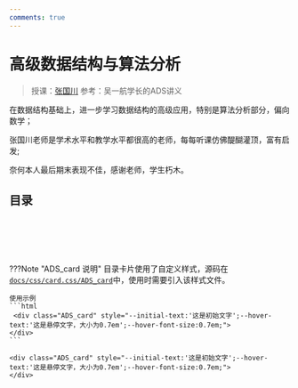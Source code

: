 ```yaml
---
comments: true
---
```


# 高级数据结构与算法分析
> 授课：[张国川](https://person.zju.edu.cn/0096209)
> 参考：吴一航学长的ADS讲义 

在数据结构基础上，进一步学习数据结构的高级应用，特别是算法分析部分，偏向数学；

张国川老师是学术水平和教学水平都很高的老师，每每听课仿佛醍醐灌顶，富有启发;

奈何本人最后期末表现不佳，感谢老师，学生朽木。



## 目录

<div class="ADS_card_container" style="display: flex; justify-content: space-between;">
    <a href="./wk1">
        <div class="ADS_card" style="--initial-text:'AVL-Splay树';--hover-text:'平衡之美\A平均之道';">
        </div>
    </a>
    <a href="./wk2">
        <div class="ADS_card" style="--initial-text:'红黑树';--hover-text:'喜欢我红叔叔吗';">
        </div>
    </a>
    <a href="./wk3_1">
        <div class="ADS_card" style="--initial-text:'倒排索引';--hover-text:'顺藤摸瓜';">
        </div>
    </a>
</div>

<br>
<div class="ADS_card_container" style="display: flex; justify-content: space-between;">
    <a href="./wk3_2">
        <div class="ADS_card" style="--initial-text:'左式堆与斜堆';--hover-text:'疏影横斜\A暗香浮动';">
        </div>
    </a>
    <a href="./wk4">
        <div class="ADS_card" style="--initial-text:'二项堆';--hover-text:'柔性定胜刚性立\A一枝还引万枝生';">
        </div>
    </a>
    <a href="./wk5">
        <div class="ADS_card" style="--initial-text:'回溯算法';--hover-text:'众里寻他千百度，蓦然回首，那人却在，灯火阑珊处';">
        </div>
    </a>
</div>

<br>
<div class="ADS_card_container" style="display: flex; justify-content: space-between;">
    <a href="./wk6">
        <div class="ADS_card" style="--initial-text:'分治法';--hover-text:'集中优势兵力\A个个歼灭敌人';">
        </div>
    </a>
    <a href="./wk7">
        <div class="ADS_card" style="--initial-text:'动态规划';--hover-font-size: 0.7em;--hover-text:'物格而后知至，知至而后意诚 意诚而后心正，心正而后身修 身修而后家齐，家齐而后国治 国治而后天下平';">
        </div>
    </a>
    <a href="./wk8">
        <div class="ADS_card" style="--initial-text:'贪心算法';--hover-text:'得即高歌失即休\A多愁多恨亦悠悠 \A今朝有酒今朝醉\A明日愁来明日愁';--hover-font-size:0.7em;">
        </div>
    </a>
</div>

<br>

<div class="ADS_card_container" style="display: flex; justify-content: space-between;">
    <a href="./wk9">
        <div class="ADS_card" style="--initial-text:'NP完全性';--hover-text:'平芜尽处是春山\A行人更在春山外';">
        </div>
    </a>
    <a href="./wk10">
        <div class="ADS_card" style="--initial-text:'近似算法';--hover-text:'浴不必江海\A要之去垢\A马不必骐骥\A要之善走';--hover-font-size:0.7em;">
        </div>
    </a>
    <a href="./wk11">
        <div class="ADS_card" style="--initial-text:'局部搜索';--hover-text:'昔孟母\A择邻处';">
        </div>
    </a>
</div>

<br>

<div class="ADS_card_container" style="display: flex; justify-content: space-between;">
    <a href="./wk12">
        <div class="ADS_card" style="--hover-font-size:0.7em;--initial-text:'随机算法';--hover-text:'江南可采莲，莲叶何田田，鱼戏莲叶间。鱼戏莲叶东，鱼戏莲叶西，鱼戏莲叶南，鱼戏莲叶北。';">
        </div>
    </a>
    <a href="./wk13">
        <div class="ADS_card" style="--initial-text:'并行算法';--hover-text:'一花独放不是春，百花齐放春满园';">
        </div>
    </a>
    <a href="./wk14">
        <div class="ADS_card" style="--initial-text:'外部排序';--hover-text:'独立寒秋，湘江北去，橘子洲头';">
        </div>
    </a>
</div>




???Note "ADS_card 说明"
    目录卡片使用了自定义样式，源码在[`docs/css/card.css/ADS_card`](https://github.com/kailqq/kailqq.github.io)中，使用时需要引入该样式文件。

    使用示例
    ```html
     <div class="ADS_card" style="--initial-text:'这是初始文字';--hover-text:'这是悬停文字，大小为0.7em';--hover-font-size:0.7em;">
    </div>
    ```

    <div class="ADS_card" style="--initial-text:'这是初始文字';--hover-text:'这是悬停文字，大小为0.7em';--hover-font-size:0.7em;">
    </div>




